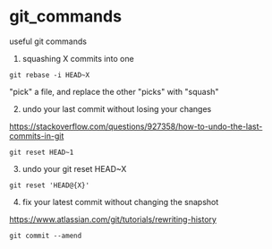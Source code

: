 # git_commands
useful git commands

1) squashing X commits into one
 ```
 git rebase -i HEAD~X
 ```

"pick" a file, and replace the other "picks" with "squash"

2) undo your last commit without losing your changes

https://stackoverflow.com/questions/927358/how-to-undo-the-last-commits-in-git
```
git reset HEAD~1
```

3) undo your git reset HEAD~X
```
git reset 'HEAD@{X}'
```

4) fix your latest commit without changing the snapshot 

https://www.atlassian.com/git/tutorials/rewriting-history

```
git commit --amend
```
